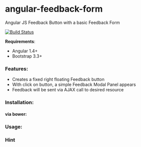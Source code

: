 
angular-feedback-form
===================
Angular JS Feedback Button with a basic Feedback Form

[![Build Status](https://travis-ci.org/ediri/angular-feedback-form.svg?branch=master)](https://travis-ci.org/ediri/angular-feedback-form)

**Requirements**: 

- Angular 1.4+ 
- Bootstrap 3.3+

### Features:
- Creates a fixed right floating Feedback button
- With click on button, a simple Feedback Modal Panel appears
- Feedback will be sent via AJAX call to desired resource

### Installation:

#### via bower:

### Usage:

### Hint
